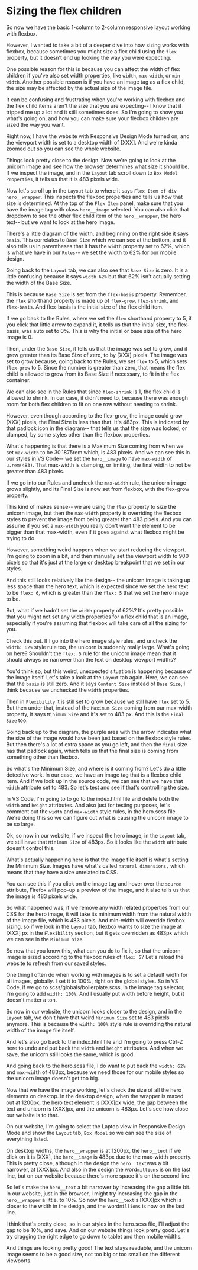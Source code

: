 # Sizing the flex children

So now we have the basic 1-column to 2-column responsive layout working with flexbox.

However, I wanted to take a bit of a deeper dive into how sizing works with flexbox, because sometimes you might size a flex child using the `flex` property, but it doesn't end up looking the way you were expecting.

One possible reason for this is because you can affect the width of flex children if you've also set width properties, like `width`, `max-width`, or `min-width`. Another possible reason is if you have an image tag as a flex child, the size may be affected by the actual size of the image file.

It can be confusing and frustrating when you're working with flexbox and the flex child items aren't the size that you are expecting-- I know that it tripped me up a lot and it still sometimes does. So I'm going to show you what's going on, and how you can make sure your flexbox children are sized the way you want.

Right now, I have the website with Responsive Design Mode turned on, and the viewport width is set to a desktop width of [XXX]. And we're kinda zoomed out so you can see the whole website.

Things look pretty close to the design. Now we're going to look at the unicorn image and see how the browser determines what size it should be. If we inspect the image, and in the `Layout` tab scroll down to `Box Model Properties`, it tells us that it is 483 pixels wide.

Now let's scroll up in the `Layout` tab to where it says `Flex Item of div hero__wrapper`. This inspects the flexbox properties and tells us how that size is determined. At the top of the `Flex Item` panel, make sure that you have the image tag with class `hero__image` selected. You can also click that dropdown to see the other flex child item of the `hero__wrapper`, the hero text-- but we want to look at the hero image.

There's a little diagram of the width, and beginning on the right side it says `basis`. This correlates to `Base Size` which we can see at the bottom, and it also tells us in parentheses that it has the `width` property set to 62%, which is what we have in our `Rules`-- we set the width to 62% for our mobile design.

Going back to the `Layout` tab, we can also see that `Base Size` is zero. It is a little confusing because it says `width 62%` but that 62% isn't actually setting the width of the Base Size.

This is because `Base Size` is set from the `flex-basis` property. Remember, the `flex` shorthand property is made up of `flex-grow`, `flex-shrink`, and `flex-basis`. And flex-basis is the initial size of the flex child item.

If we go back to the Rules, where we set the `flex` shorthand property to 5, if you click that little arrow to expand it, it tells us that the initial size, the flex-basis, was auto set to 0%. This is why the initial or base size of the hero image is 0.

Then, under the `Base Size`, it tells us that the image was set to grow, and it grew greater than its Base Size of zero, to by [XXX] pixels. The image was set to grow because, going back to the Rules, we set `flex` to 5, which sets `flex-grow` to 5. Since the number is greater than zero, that means the flex child is allowed to grow from its Base Size if necessary, to fit in the flex container.

We can also see in the Rules that since `flex-shrink` is 1, the flex child is allowed to shrink. In our case, it didn't need to, because there was enough room for both flex children to fit on one row without needing to shrink.

However, even though according to the flex-grow, the image could grow [XXX] pixels, the Final Size is less than that. It's 483px. This is indicated by that padlock icon in the diagram-- that tells us that the size was locked, or clamped, by some styles other than the flexbox properties.

What's happening is that there is a Maximum Size coming from when we set `max-width` to be 30.1875rem which, is 483 pixels. And we can see this in our styles in VS Code-- we set the `hero__image` to have `max-width` of `u.rem(483)`. That max-width is clamping, or limiting, the final width to not be greater than 483 pixels.

If we go into our Rules and uncheck the `max-width` rule, the unicorn image grows slightly, and its Final Size is now set from flexbox, with the flex-grow property.

This kind of makes sense-- we are using the `flex` property to size the unicorn image, but then the `max-width` property is overriding the flexbox styles to prevent the image from being greater than 483 pixels. And you can assume if you set a `max-width` you really don't want the element to be bigger than that max-width, even if it goes against what flexbox might be trying to do.

However, something weird happens when we start reducing the viewport. I'm going to zoom in a bit, and then manually set the viewport width to 900 pixels so that it's just at the large or desktop breakpoint that we set in our styles.

And this still looks relatively like the design-- the unicorn image is taking up less space than the hero text, which is expected since we set the hero text to be `flex: 6`, which is greater than the `flex: 5` that we set the hero image to be.

But, what if we hadn't set the `width` property of 62%? It's pretty possible that you might not set any width properties for a flex child that is an image, especially if you're assuming that flexbox will take care of all the sizing for you.

Check this out. If I go into the hero image style rules, and uncheck the `width: 62%` style rule too, the unicorn is suddenly really large. What's going on here? Shouldn't the `flex: 5` rule for the unicorn image mean that it should always be narrower than the text on desktop viewport widths?

You'd think so, but this weird, unexpected situation is happening because of the image itself. Let's take a look at the `Layout` tab again. Here, we can see that the `basis` is still zero. And it says `Content Size` instead of `Base Size`, I think because we unchecked the `width` properties.

Then in `Flexibility` it is still set to grow because we still have `flex` set to 5. But then under that, instead of the `Maximum Size` coming from our max-width property, it says `Minimum Size` and it's set to 483 px. And this is the `Final Size` too.

Going back up to the diagram, the purple area with the arrow indicates what the size of the image would have been just based on the flexbox style rules. But then there's a lot of extra space as you go left, and then the `final` size has that padlock again, which tells us that the final size is coming from something other than flexbox.

So what's the Minimum Size, and where is it coming from? Let's do a little detective work. In our case, we have an image tag that is a flexbox child item. And if we look up in the source code, we can see that we have that `width` attribute set to 483. So let's test and see if that's controlling the size.

In VS Code, I'm going to to go to the index.html file and delete both the `width` and `height` attributes. And also just for testing purposes, let's comment out the `width` and `max-width` style rules, in the hero.scss file. We're doing this so we can figure out what is causing the unicorn image to be so large.

Ok, so now in our website, if we inspect the hero image, in the `Layout` tab, we still have that `Minimum Size` of 483px. So it looks like the `width` attribute doesn't control this.

What's actually happening here is that the image file itself is what's setting the Minimum Size. Images have what's called `natural dimensions,` which means that they have a size unrelated to CSS.

You can see this if you click on the image tag and hover over the `source` attribute, Firefox will pop-up a preview of the image, and it also tells us that the image is 483 pixels wide.

So what happened was, if we remove any width related properties from our CSS for the hero image, it will take its minimum width from the natural width of the image file, which is 483 pixels. And min-width will override flexbox sizing, so if we look in the `Layout` tab, flexbox wants to size the image at [XXX] px in the `Flexibility` section, but it gets overridden as 483px which we can see in the `Minimum Size`.

So now that you know this, what can you do to fix it, so that the unicorn image is sized according to the flexbox rules of `flex: 5`? Let's reload the website to refresh from our saved styles.

One thing I often do when working with images is to set a default width for all images, globally. I set it to 100%, right on the global styles. So in VS Code, if we go to scss/globals/boilerplate.scss, in the image tag selector, I'm going to add `width: 100%`. And I usually put width before height, but it doesn't matter a ton.

So now in our website, the unicorn looks closer to the design, and in the `Layout` tab, we don't have that weird `Minimum Size` set to 483 pixels anymore. This is because the `width: 100%` style rule is overriding the natural width of the image file itself.

And let's also go back to the index.html file and I'm going to press Ctrl-Z here to undo and put back the `width` and `height` attributes. And when we save, the unicorn still looks the same, which is good.

And going back to the hero.scss file, I do want to put back the `width: 62%` and `max-width` of 483px, because we need those for our mobile styles so the unicorn image doesn't get too big.

Now that we have the image working, let's check the size of all the hero elements on desktop. In the desktop design, when the wrapper is maxed out at 1200px, the hero text element is [XXX]px wide, the gap between the text and unicorn is [XXX]px, and the unicorn is 483px. Let's see how close our website is to that.

On our website, I'm going to select the Laptop view in Responsive Design Mode and show the `Layout` tab, `Box Model` so we can see the size of everything listed.

On desktop widths, the `hero__wrapper` is at 1200px, the `hero__text` if we click on it is [XXX], the `hero__image` is 483px due to the max-width property. This is pretty close, although in the design the `hero__text`was a bit narrower, at [XXX]px. And also in the design the word`millions` is on the last line, but on our website because there's more space it's on the second line.

So let's make the `hero__text` a bit narrower by increasing the gap a little bit. In our website, just in the browser, I might try increasing the gap in the `hero__wrapper` a little, to 10%. So now the `hero__text`is [XXX]px which is closer to the width in the design, and the word`millions` is now on the last line.

I think that's pretty close, so in our styles in the hero.scss file, I'll adjust the gap to be 10%, and save. And on our website things look pretty good. Let's try dragging the right edge to go down to tablet and then mobile widths.

And things are looking pretty good! The text stays readable, and the unicorn image seems to be a good size, not too big or too small on the different viewports.

